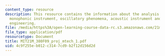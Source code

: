 ```yaml
---
content_type: resource
description: This resource contains the information about the analysis of the theremin,
  monophonic instrument, oscillatory phenomena, acoustic instrument and theremin's
  engineering.
file: /media/https%3A/open-learning-course-data-rc.s3.amazonaws.com/21m-380-music-and-technology-contemporary-history-and-aesthetics-fall-2009/4c9f255eb012c3147cd9b2f12d156d2d_MIT21M_380F09_proj_mtech_1.pdf
file_type: application/pdf
resourcetype: Document
title: MIT21M_380F09_proj_mtech_1.pdf
uid: 4c9f255e-b012-c314-7cd9-b2f12d156d2d
---
```

